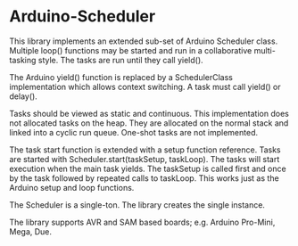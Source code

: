 # Arduino-Scheduler

This library implements an extended sub-set of Arduino Scheduler
class. Multiple loop() functions may be started and run in a
collaborative multi-tasking style. The tasks are run until they call
yield().

The Arduino yield() function is replaced by a SchedulerClass
implementation which allows context switching. A task must call
yield() or delay().

Tasks should be viewed as static and continuous. This implementation
does not allocated tasks on the heap. They are allocated on the normal
stack and linked into a cyclic run queue. One-shot tasks are not
implemented.

The task start function is extended with a setup function
reference. Tasks are started with Scheduler.start(taskSetup,
taskLoop). The tasks will start execution when the main task
yields. The taskSetup is called first and once by the task followed by
repeated calls to taskLoop. This works just as the Arduino setup and
loop functions.

The Scheduler is a single-ton. The library creates the single
instance.

The library supports AVR and SAM based boards; e.g. Arduino Pro-Mini,
Mega, Due.


